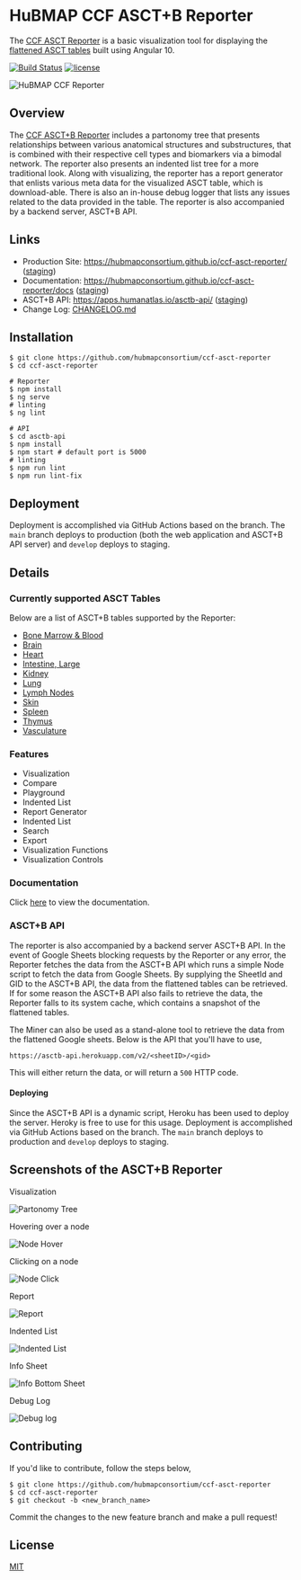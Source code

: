 # HuBMAP CCF ASCT+B Reporter

The [CCF ASCT Reporter](https://hubmapconsortium.github.io/ccf-asct-reporter/) is a basic visualization tool for displaying the [flattened ASCT tables](https://docs.google.com/spreadsheets/u/1/d/1F7D0y7pNPVIR3W4LjjtIMGg7rKTOxwyjVKzS-iiffz4/edit#gid=2034682742) built using Angular 10.

[![Build Status](https://img.shields.io/badge/build-passing-brightgreen)](https://github.com/hubmapconsortium/ccf-asct-reporter)
[![license](https://img.shields.io/github/license/hrishikeshpaul/portfolio-template?style=flat&logo=appveyor)](https://github.com/hubmapconsortium/ccf-asct-reporter/blob/master/LICENSE)

![HuBMAP CCF Reporter](projects/v2/src/assets/github_logo.png)

## Overview

The [CCF ASCT+B Reporter](https://hubmapconsortium.github.io/ccf-asct-reporter/) includes a partonomy tree that presents relationships between various anatomical structures and substructures, that is combined with their respective cell types and biomarkers via a bimodal network. The reporter also presents an indented list tree for a more traditional look. Along with visualizing, the reporter has a report generator that enlists various meta data for the visualized ASCT table, which is download-able. There is also an in-house debug logger that lists any issues related to the data provided in the table. The reporter is also accompanied by a backend server, ASCT+B API.

## Links

- Production Site: <https://hubmapconsortium.github.io/ccf-asct-reporter/> ([staging](https://ccf-asct-reporter.netlify.app))
- Documentation: <https://hubmapconsortium.github.io/ccf-asct-reporter/docs> ([staging](https://ccf-asct-reporter.netlify.app/docs))
- ASCT+B API: <https://apps.humanatlas.io/asctb-api/> ([staging](https://apps.humanatlas.io/asctb-api--staging/))
- Change Log: [CHANGELOG.md](CHANGELOG.md)

## Installation

```shell
$ git clone https://github.com/hubmapconsortium/ccf-asct-reporter
$ cd ccf-asct-reporter

# Reporter
$ npm install
$ ng serve
# linting
$ ng lint

# API
$ cd asctb-api
$ npm install
$ npm start # default port is 5000
# linting
$ npm run lint
$ npm run lint-fix
```

## Deployment

Deployment is accomplished via GitHub Actions based on the branch. The `main` branch deploys to production (both the web application and ASCT+B API server) and `develop` deploys to staging.

## Details

### Currently supported ASCT Tables

Below are a list of ASCT+B tables supported by the Reporter:

- [Bone Marrow & Blood](https://docs.google.com/spreadsheets/d/1F7D0y7pNPVIR3W4LjjtIMGg7rKTOxwyjVKzS-iiffz4/edit#gid=1852470103)
- [Brain](https://docs.google.com/spreadsheets/d/1F7D0y7pNPVIR3W4LjjtIMGg7rKTOxwyjVKzS-iiffz4/edit#gid=345174398)
- [Heart](https://docs.google.com/spreadsheets/d/1F7D0y7pNPVIR3W4LjjtIMGg7rKTOxwyjVKzS-iiffz4/edit#gid=1240281363)
- [Intestine, Large](https://docs.google.com/spreadsheets/d/1F7D0y7pNPVIR3W4LjjtIMGg7rKTOxwyjVKzS-iiffz4/edit#gid=1687995716)
- [Kidney](https://docs.google.com/spreadsheets/d/1F7D0y7pNPVIR3W4LjjtIMGg7rKTOxwyjVKzS-iiffz4/edit#gid=1760639962)
- [Lung](https://docs.google.com/spreadsheets/d/1F7D0y7pNPVIR3W4LjjtIMGg7rKTOxwyjVKzS-iiffz4/edit#gid=1824552484)
- [Lymph Nodes](https://docs.google.com/spreadsheets/d/1F7D0y7pNPVIR3W4LjjtIMGg7rKTOxwyjVKzS-iiffz4/edit#gid=272157091)
- [Skin](https://docs.google.com/spreadsheets/d/1F7D0y7pNPVIR3W4LjjtIMGg7rKTOxwyjVKzS-iiffz4/edit#gid=104836770)
- [Spleen](https://docs.google.com/spreadsheets/d/1F7D0y7pNPVIR3W4LjjtIMGg7rKTOxwyjVKzS-iiffz4/edit#gid=22580074)
- [Thymus](https://docs.google.com/spreadsheets/d/1F7D0y7pNPVIR3W4LjjtIMGg7rKTOxwyjVKzS-iiffz4/edit#gid=314238819)
- [Vasculature](https://docs.google.com/spreadsheets/d/1F7D0y7pNPVIR3W4LjjtIMGg7rKTOxwyjVKzS-iiffz4/edit#gid=1896956438)

### Features

- Visualization
- Compare
- Playground
- Indented List
- Report Generator
- Indented List
- Search
- Export
- Visualization Functions
- Visualization Controls

### Documentation

Click [here](https://ccf-asct-reporter.netlify.app/docs) to view the documentation.

### ASCT+B API

The reporter is also accompanied by a backend server ASCT+B API. In the event of Google Sheets blocking requests by the Reporter or any error, the Reporter fetches the data from the ASCT+B API which runs a simple Node script to fetch the data from Google Sheets. By supplying the SheetId and GID to the ASCT+B API, the data from the flattened tables can be retrieved. If for some reason the ASCT+B API also fails to retrieve the data, the Reporter falls to its system cache, which contains a snapshot of the flattened tables.

The Miner can also be used as a stand-alone tool to retrieve the data from the flattened Google sheets. Below is the API that you'll have to use,

```
https://asctb-api.herokuapp.com/v2/<sheetID>/<gid>
```

This will either return the data, or will return a `500` HTTP code.

#### Deploying

Since the ASCT+B API is a dynamic script, Heroku has been used to deploy the server. Heroky is free to use for this usage. Deployment is accomplished via GitHub Actions based on the branch. The `main` branch deploys to production and `develop` deploys to staging.

## Screenshots of the ASCT+B Reporter

Visualization

![Partonomy Tree](projects/v2/src/assets/snippets/vis.png)


Hovering over a node

![Node Hover](projects/v2/src/assets/snippets/hover.png)


Clicking on a node

![Node Click](projects/v2/src/assets/snippets/hover.png)


Report

![Report](projects/v2/src/assets/snippets/report.png)


Indented List

![Indented List](projects/v2/src/assets/snippets/il.png)


Info Sheet

![Info Bottom Sheet](projects/v2/src/assets/snippets/bottom.png)


Debug Log

![Debug log](projects/v2/src/assets/snippets/debug.png)

## Contributing

If you'd like to contribute, follow the steps below,
```shell
$ git clone https://github.com/hubmapconsortium/ccf-asct-reporter
$ cd ccf-asct-reporter
$ git checkout -b <new_branch_name>
```

Commit the changes to the new feature branch and make a pull request!

## License
[MIT](https://choosealicense.com/licenses/mit/)
